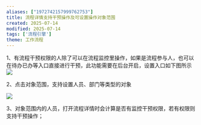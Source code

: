 ```yaml
---
aliases: ["1972742157999762753"]
title: 流程详情支持干预操作及可设置操作对象范围
created: 2025-07-14
modified: 2025-07-14
tags: ['流程引擎']
theme: 工作流程
---
```


1、有流程干预权限的人除了可以在流程监控里操作，如果是流程参与人，也可以在待办已办等入口直接进行干预，此功能需要在后台开启，设置入口如下图所示![](https://myhelpdoc.oss-cn-heyuan.aliyuncs.com/mdimages/9994024ef3044ff3e7a583b67d105b05.jpg)

2、点击对象范围，支持设置人员、部门等类型的对象

![](https://myhelpdoc.oss-cn-heyuan.aliyuncs.com/mdimages/75d7f39246bd083d76f51fd8d4597968.jpg)

3、对象范围内的人员，打开流程详情时会计算是否有监控干预权限，若有权限则支持干预操作；

